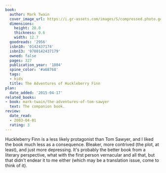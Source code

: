 ```yaml
---
book:
  author: Mark Twain
  cover_image_url: https://i.gr-assets.com/images/S/compressed.photo.goodreads.com/books/1546096879l/2956._SX98_.jpg
  dimensions:
    height: 20.0
    thickness: 0.6
    width: 12.7
  goodreads: '2956'
  isbn10: '0142437174'
  isbn13: '9780142437179'
  owned: false
  pages: 327
  publication_year: '1884'
  spine_color: '#a68768'
  tags:
  - kids
  title: The Adventures of Huckleberry Finn
plan:
  date_added: '2015-04-17'
related_books:
- book: mark-twain/the-adventures-of-tom-sawyer
  text: The companion book.
review:
  date_read:
  - 2003-04-01
  rating: 3
---
```


Huckleberry Finn is a less likely protagonist than Tom Sawyer, and I liked the book much less as a consequence. Bleaker,
more contrived (the plot, at least), and just more depressing. It's probably the better book from a literary
perspective, what with the first person vernacular and all that, but that didn't endear it to me either (which may be a
translation issue, come to think of it).

